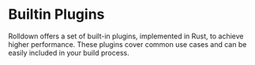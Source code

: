 # Builtin Plugins

Rolldown offers a set of built-in plugins, implemented in Rust, to achieve higher performance. These plugins cover common use cases and can be easily included in your build process.
